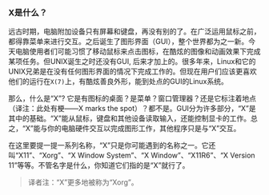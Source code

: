 ### X是什么？

远古时期，电脑附加设备只有屏幕和键盘，再没有别的了。在广泛运用鼠标之前，都得靠菜单来进行交互。之后诞生了图形界面（GUI），整个世界都为之一新。今天电脑使用者们可能习惯了移动鼠标来点击图标，在酷炫的图像和动画效果下完成某项任务。但UNIX诞生之时还没有GUI, 后来才加上的。很多年来，Linux和它的UNIX兄弟是在没有任何图形界面的情况下完成工作的。但现在用户们应该更喜欢他们的运行在`X(7)`上，有酷炫善良外形，能到处点的GUI的Linux系统。

那么，什么是“X”? 它是有图标的桌面？是菜单？窗口管理器？还是它标注着地点（译注：此处有梗——X marks the spot）？都不是。GUI分为许多部分，“X”是其中的基础。“X”能从鼠标，键盘和其他设备读取输入，还能控制显卡的工作。总之，“X”能与你的电脑硬件交互以完成图形工作，其他程序只是与“X”交互。

在这里要提一提一系列名称，“X”只是你可能遇到的名称之一。它还叫“X11”、“Xorg”、“X Window System”、“X Window”、“X11R6”、“X Version 11”等等。不管名字是什么，你知道它们指的是“X”就行了。

> 译者注：“X”更多地被称为“Xorg”。

